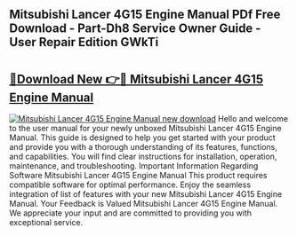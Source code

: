 ## Mitsubishi Lancer 4G15 Engine Manual PDf Free Download - Part-Dh8 Service Owner Guide - User Repair Edition GWkTi

# <h2><a href="http://bc56042.oget.top/?id=Mitsubishi+Lancer+4G15+Engine+Manual">🔗Download New 👉🔴 Mitsubishi Lancer 4G15 Engine Manual</a></h2>

[![Mitsubishi Lancer 4G15 Engine Manual new download](https://i.imgur.com/5g1atiW.png)](http://bc56042.oget.top/?id=Mitsubishi+Lancer+4G15+Engine+Manual)
Hello and welcome to the user manual for your newly unboxed Mitsubishi Lancer 4G15 Engine Manual. This guide is designed to help you get started with your product and provide you with a thorough understanding of its features, functions, and capabilities. You will find clear instructions for installation, operation, maintenance, and troubleshooting. Important Information Regarding Software Mitsubishi Lancer 4G15 Engine Manual This product requires compatible software for optimal performance. Enjoy the seamless integration of list of features with your new Mitsubishi Lancer 4G15 Engine Manual. Your Feedback is Valued Mitsubishi Lancer 4G15 Engine Manual. We appreciate your input and are committed to providing you with exceptional service.
